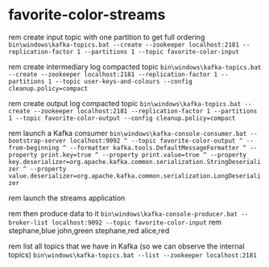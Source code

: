 # favorite-color-streams

rem create input topic with one partition to get full ordering
`bin\windows\kafka-topics.bat --create --zookeeper localhost:2181 --replication-factor 1 --partitions 1 --topic favorite-color-input`

rem create intermediary log compacted topic
`bin\windows\kafka-topics.bat --create --zookeeper localhost:2181 --replication-factor 1 --partitions 1 --topic user-keys-and-colours --config cleanup.policy=compact`

rem create output log compacted topic
`bin\windows\kafka-topics.bat --create --zookeeper localhost:2181 --replication-factor 1 --partitions 1 --topic favorite-color-output --config cleanup.policy=compact`


rem launch a Kafka consumer
`bin\windows\kafka-console-consumer.bat --bootstrap-server localhost:9092 ^
    --topic favorite-color-output ^
    --from-beginning ^
    --formatter kafka.tools.DefaultMessageFormatter ^
    --property print.key=true ^
    --property print.value=true ^
    --property key.deserializer=org.apache.kafka.common.serialization.StringDeserializer ^
    --property value.deserializer=org.apache.kafka.common.serialization.LongDeserializer`

rem launch the streams application

rem then produce data to it
`bin\windows\kafka-console-producer.bat --broker-list localhost:9092 --topic favorite-color-input`
rem
stephane,blue
john,green
stephane,red
alice,red


rem list all topics that we have in Kafka (so we can observe the internal topics)
`bin\windows\kafka-topics.bat --list --zookeeper localhost:2181`
